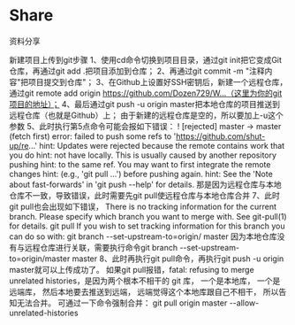 # Share
资料分享

新建项目上传到git步骤
1、使用cd命令切换到项目目录，通过git init把它变成Git仓库，再通过git add .把项目添加到仓库；
2、再通过git commit -m "注释内容"把项目提交到仓库"；
3、在Github上设置好SSH密钥后，新建一个远程仓库，通过git remote add origin https://github.com/Dozen729/W...（这里为你的git项目的地址）；
4、最后通过git push -u origin master把本地仓库的项目推送到远程仓库（也就是Github）上；
由于新建的远程仓库是空的，所以要加上-u这个参数
5、此时执行第5点命令可能会报如下错误：
! [rejected] master -> master (fetch first)
error: failed to push some refs to 'https://github.com/shut-up/re...'
hint: Updates were rejected because the remote contains work that you do
hint: not have locally. This is usually caused by another repository pushing
hint: to the same ref. You may want to first integrate the remote changes
hint: (e.g., 'git pull ...') before pushing again.
hint: See the 'Note about fast-forwards' in 'git push --help' for details.
那是因为远程仓库与本地仓库不一致，导致错误，此时需要先git pull使远程仓库与本地仓库合并
7、此时git pull也会出现如下错误，
There is no tracking information for the current branch.
Please specify which branch you want to merge with.
See git-pull(1) for details.
git pull <remote> <branch>
If you wish to set tracking information for this branch you can do so with:
git branch --set-upstream-to=origin/<branch> master
因为本地仓库没有与远程仓库进行关联，需要执行命令git branch --set-upstream-to=origin/master master
8、此时再执行git pull命令，再执行git push -u origin master就可以上传成功了。
如果git pull报错，fatal: refusing to merge unrelated histories，是因为两个根本不相干的 git 库， 一个是本地库， 一个是远端库， 然后本地要去推送到远端， 远端觉得这个本地库跟自己不相干， 所以告知无法合并。
可通过一下命令强制合并：
git pull origin master --allow-unrelated-histories
